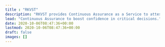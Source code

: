 ```yaml
---
title : "RKVST"
description: "RKVST provides Continuous Assurance as a Service to attest trustworthiness of assets, and boost confidence in critical decisions.  Find out more on our [website](https://jitsuin.com)."
lead: "Continuous Assurance to boost confidence in critical decisions."
date: 2020-10-06T08:47:36+00:00
lastmod: 2020-10-06T08:47:36+00:00
draft: false
images: []
---
```

